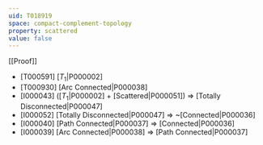 ```yaml
---
uid: T018919
space: compact-complement-topology
property: scattered
value: false
---
```

[[Proof]]

* [T000591] [$T_1$|P000002]
* [T000930] [Arc Connected|P000038]
* [I000043] ([$T_1$|P000002] + [Scattered|P000051]) => [Totally Disconnected|P000047]
* [I000052] [Totally Disconnected|P000047] => ~[Connected|P000036]
* [I000040] [Path Connected|P000037] => [Connected|P000036]
* [I000039] [Arc Connected|P000038] => [Path Connected|P000037]

